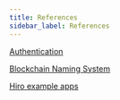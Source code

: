 ```yaml
---
title: References
sidebar_label: References
---
```


[Authentication](./authentication)

[Blockchain Naming System](./bns)

[Hiro example apps](https://docs.hiro.so/example-apps)

